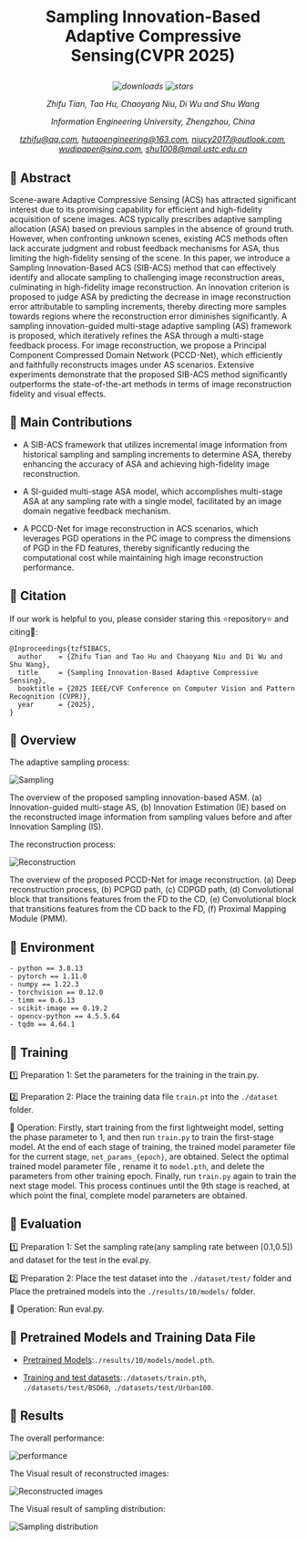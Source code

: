 # <p align="center">Sampling Innovation-Based Adaptive Compressive Sensing(CVPR 2025)</p>
*<p align="center">![downloads](https://img.shields.io/github/downloads/{giant-pandada}/{SIB-ACS_CVPR2025}/total.svg)
![stars](https://img.shields.io/github/stars/{giant-pandada}/{SIB-ACS_CVPR2025}.svg)</p>*
*<p align="center">Zhifu Tian, Tao Hu, Chaoyang Niu, Di Wu and Shu Wang</p>*

*<p align="center">Information Engineering University, Zhengzhou, China</p>*

*<p align="center">tzhifu@qq.com, hutaoengineering@163.com, niucy2017@outlook.com, wudipaper@sina.com, shu1008@mail.ustc.edu.cn</p>*

## :dart: Abstract
Scene-aware Adaptive Compressive Sensing (ACS) has attracted significant interest due to its promising capability for efficient and high-fidelity acquisition of scene images. ACS typically prescribes adaptive sampling allocation (ASA) based on previous samples in the absence of ground truth. However, when confronting unknown scenes, existing ACS methods often lack accurate judgment and robust feedback mechanisms for ASA, thus limiting the high-fidelity sensing of the scene. In this paper, we introduce a Sampling Innovation-Based ACS (SIB-ACS) method that can effectively identify and allocate sampling to challenging image reconstruction areas, culminating in high-fidelity image reconstruction. An innovation criterion is proposed to judge ASA by predicting the decrease in image reconstruction error attributable to sampling increments, thereby directing more samples towards regions where the reconstruction error diminishes significantly. A sampling innovation-guided multi-stage adaptive sampling (AS) framework is proposed, which iteratively refines the ASA through a multi-stage feedback process. For image reconstruction, we propose a Principal Component Compressed Domain Network (PCCD-Net), which efficiently and faithfully reconstructs images under AS scenarios. Extensive experiments demonstrate that the proposed SIB-ACS method significantly outperforms the state-of-the-art methods in terms of image reconstruction fidelity and visual effects.

## :loudspeaker: Main Contributions

- A SIB-ACS framework that utilizes incremental image information from historical sampling and sampling increments to determine ASA, thereby enhancing the accuracy of ASA and achieving high-fidelity image reconstruction.

- A SI-guided multi-stage ASA model, which accomplishes multi-stage ASA at any sampling rate with a single model, facilitated by an image domain negative feedback mechanism.

- A PCCD-Net for image reconstruction in ACS scenarios, which leverages PGD operations in the PC image to compress the dimensions of PGD in the FD features, thereby significantly reducing the computational cost while maintaining high image reconstruction performance.

## :gift_heart: Citation
If our work is helpful to you, please consider staring this :star:repository:star: and citing:rose::
```
@Inproceedings{tzfSIBACS,
  author    = {Zhifu Tian and Tao Hu and Chaoyang Niu and Di Wu and Shu Wang},
  title     = {Sampling Innovation-Based Adaptive Compressive Sensing},
  booktitle = {2025 IEEE/CVF Conference on Computer Vision and Pattern Recognition (CVPR)},
  year      = {2025},
}
```

## :helicopter: Overview
The adaptive sampling process:

![Sampling](https://github.com/giant-pandada/SIB-ACS_CVPR2025/blob/main/figures/Sampling.png) 

The overview of the proposed sampling innovation-based ASM. (a) Innovation-guided multi-stage AS, (b) Innovation Estimation (IE) based on the reconstructed image information from sampling values before and after Innovation Sampling (IS).

The reconstruction process:

![Reconstruction](https://github.com/giant-pandada/SIB-ACS_CVPR2025/blob/main/figures/Reconstruction.png) 

The overview of the proposed PCCD-Net for image reconstruction. (a) Deep reconstruction process, (b) PCPGD path, (c) CDPGD path, (d) Convolutional block that transitions features from the FD to the CD, (e) Convolutional block that transitions features from the CD back to the FD, (f) Proximal Mapping Module (PMM).

## :egg: Environment
```
- python == 3.8.13
- pytorch == 1.11.0
- numpy == 1.22.3
- torchvision == 0.12.0
- timm == 0.6.13
- scikit-image == 0.19.2
- opencv-python == 4.5.5.64
- tqdm == 4.64.1
```

## :hatching_chick: Training
:one: Preparation 1: 
Set the parameters for the training in the train.py.

:two: Preparation 2: 
Place the training data file `train.pt` into the `./dataset` folder.

:triangular_flag_on_post: Operation: 
Firstly, start training from the first lightweight model, setting the phase parameter to 1, and then run `train.py` to train the first-stage model. At the end of each stage of training, the trained model parameter file for the current stage, `net_params_{epoch}`, are obtained. Select the optimal trained model parameter file , rename it to `model.pth`, and delete the parameters from other training epoch. Finally, run `train.py` again to train the next stage model. This process continues until the 9th stage is reached, at which point the final, complete model parameters are obtained.

## :baby_chick: Evaluation
:one: Preparation 1: 
Set the sampling rate(any sampling rate between [0.1,0.5]) and dataset for the test in the eval.py.

:two: Preparation 2: 
Place the test dataset into the `./dataset/test/` folder and Place the pretrained models into the `./results/10/models/` folder.

:triangular_flag_on_post: Operation: 
Run eval.py.

## :link: Pretrained Models and Training Data File

- [Pretrained Models](https://pan.baidu.com/s/1RTfLRxqy-embWdtUf6TG7g?pwd=wxkq):`./results/10/models/model.pth`.

- [Training and test datasets](https://pan.baidu.com/s/17XfBHsJJOLR3SKurVRgGVg?pwd=r564):`./datasets/train.pth`, `./datasets/test/BSD68`, `./datasets/test/Urban100`.

## :poultry_leg: Results
The overall performance:

![performance](https://github.com/giant-pandada/SIB-ACS_CVPR2025/blob/main/figures/Performance.png) 

The Visual result of reconstructed images:

![Reconstructed images](https://github.com/giant-pandada/SIB-ACS_CVPR2025/blob/main/figures/Reconstructedimages.png) 

The Visual result of sampling distribution:

![Sampling distribution](https://github.com/giant-pandada/SIB-ACS_CVPR2025/blob/main/figures/Samplingdistribution.png) 




